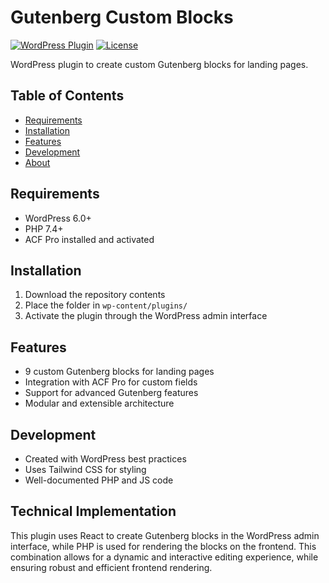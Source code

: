 # Gutenberg Custom Blocks

[![WordPress Plugin](https://img.shields.io/badge/WordPress-Plugin-blue.svg)]()
[![License](https://img.shields.io/badge/License-GPLv2-blue.svg)]()

WordPress plugin to create custom Gutenberg blocks for landing pages.

## Table of Contents

- [Requirements](#requirements)
- [Installation](#installation)
- [Features](#features)
- [Development](#development)
- [About](#about)

## Requirements

- WordPress 6.0+
- PHP 7.4+
- ACF Pro installed and activated

## Installation

1. Download the repository contents
2. Place the folder in `wp-content/plugins/`
3. Activate the plugin through the WordPress admin interface

## Features

- 9 custom Gutenberg blocks for landing pages
- Integration with ACF Pro for custom fields
- Support for advanced Gutenberg features
- Modular and extensible architecture

## Development

- Created with WordPress best practices
- Uses Tailwind CSS for styling
- Well-documented PHP and JS code

## Technical Implementation

This plugin uses React to create Gutenberg blocks in the WordPress admin interface, while PHP is used for rendering the blocks on the frontend. This combination allows for a dynamic and interactive editing experience, while ensuring robust and efficient frontend rendering.
